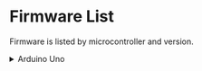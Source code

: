 # Firmware List

Firmware is listed by microcontroller and version.

<details>
    <summary>Arduino Uno</summary>
    <a href="/mimacro-docs/firmware/arduino/uno/0.1.0.ino">v0.1.0 (latest)</a>
    <br>
    <a href="/mimacro-docs/firmware/arduino/uno/0.0.2.ino">v0.0.2</a>
</details>